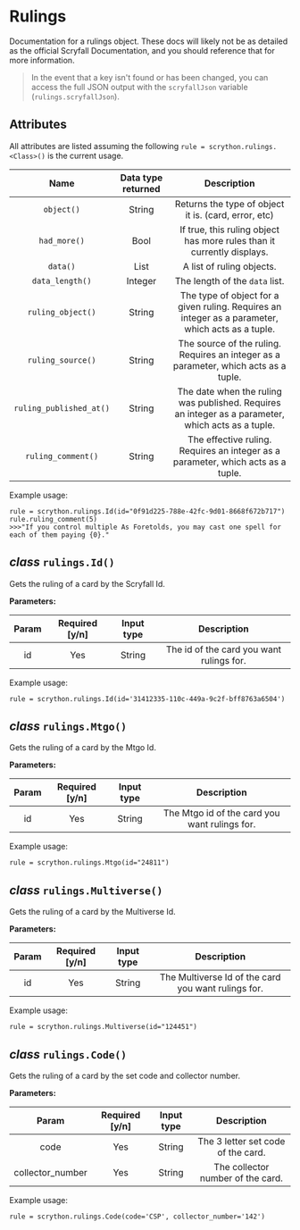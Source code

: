 ﻿# Rulings

Documentation for a rulings object. These docs will likely not be as detailed as the official Scryfall Documentation, and you should reference that for more information.

>In the event that a key isn't found or has been changed, you can access the full JSON output with the `scryfallJson` variable (`rulings.scryfallJson`).

## Attributes
All attributes are listed assuming the following
`rule = scrython.rulings.<Class>()` is the current usage.

|Name|Data type returned|Description|
|:---:|:---:|:---:|
|`object()`|String|Returns the type of object it is. (card, error, etc)|
|`had_more()`|Bool| If true, this ruling object has more rules than it currently displays.|
|`data()`|List|A list of ruling objects.
|`data_length()`|Integer|The length of the `data` list.|
|`ruling_object()`|String|The type of object for a given ruling. Requires an integer as a parameter, which acts as a tuple.|
|`ruling_source()`|String|The source of the ruling. Requires an integer as a parameter, which acts as a tuple.|
|`ruling_published_at()`|String|The date when the ruling was published. Requires an integer as a parameter, which acts as a tuple.|
|`ruling_comment()`|String|The effective ruling. Requires an integer as a parameter, which acts as a tuple.|

Example usage:

    rule = scrython.rulings.Id(id="0f91d225-788e-42fc-9d01-8668f672b717")
    rule.ruling_comment(5)
    >>>"If you control multiple As Foretolds, you may cast one spell for each of them paying {0}."

## *class* `rulings.Id()`
Gets the ruling of a card by the Scryfall Id.

**Parameters:**

| Param |Required [y/n]| Input type | Description |
| :---: | :---: | :---:  |:---: |
|id|Yes|String|The id of the card you want rulings for.|

Example usage:

    rule = scrython.rulings.Id(id='31412335-110c-449a-9c2f-bff8763a6504')

## *class* `rulings.Mtgo()`
Gets the ruling of a card by the Mtgo Id.

**Parameters:**

|Param|Required [y/n]|Input type|Description|
|:---:|:---:|:---:|:---:|
|id|Yes|String|The Mtgo id of the card you want rulings for.|

Example usage:

    rule = scrython.rulings.Mtgo(id="24811")

## *class* `rulings.Multiverse()`
Gets the ruling of a card by the Multiverse Id.

**Parameters:**

|Param|Required [y/n]|Input type|Description|
|:---:|:---:|:---:|:---:|
|id|Yes|String|The Multiverse Id of the card you want rulings for.|

Example usage:

    rule = scrython.rulings.Multiverse(id="124451")

## *class* `rulings.Code()`
Gets the ruling of a card by the set code and collector number.

**Parameters:**

|Param|Required [y/n]|Input type|Description|
|:---:|:---:|:---:|:---:|
|code|Yes|String|The 3 letter set code of the card.|
|collector_number|Yes|String|The collector number of the card.|

Example usage:

    rule = scrython.rulings.Code(code='CSP', collector_number='142')
